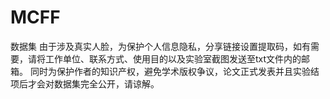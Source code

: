 # MCFF
数据集
由于涉及真实人脸，为保护个人信息隐私，分享链接设置提取码，如有需要，请将工作单位、联系方式、使用目的以及实验室截图发送至txt文件内的邮箱。
同时为保护作者的知识产权，避免学术版权争议，论文正式发表并且实验结项后才会对数据集完全公开，请谅解。
